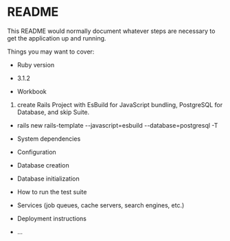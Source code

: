 # README

This README would normally document whatever steps are necessary to get the
application up and running.

Things you may want to cover:

- Ruby version

* 3.1.2

- Workbook

1. create Rails Project with EsBuild for JavaScript bundling, PostgreSQL for Database, and skip Suite.

- rails new rails-template --javascript=esbuild --database=postgresql -T

* System dependencies

* Configuration

* Database creation

* Database initialization

* How to run the test suite

* Services (job queues, cache servers, search engines, etc.)

* Deployment instructions

* ...
